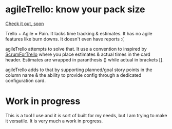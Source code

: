 # agileTrello: know your pack size

[Check it out, soon](http://agiletrello.azurewebsites.net/)

Trello + Agile = Pain. It lacks time tracking & estimates. It has no agile features like burn downs. It doesn't even have reports :(

agileTrello attempts to solve that. It use a convention to inspired by [ScrumForTrello](http://scrumfortrello.com/) where you place estimates & actual times in the card header. Estimates are wrapped in paranthesis () while actual in brackets [].


agileTrello adds to that by supporting planned/goal story points in the column name & the ability to provide config through a dedicated configuration card.

# Work in progress

This is a tool I use and it is sort of built for my needs, but I am trying to make it versatile. It is very much a work in progress.
